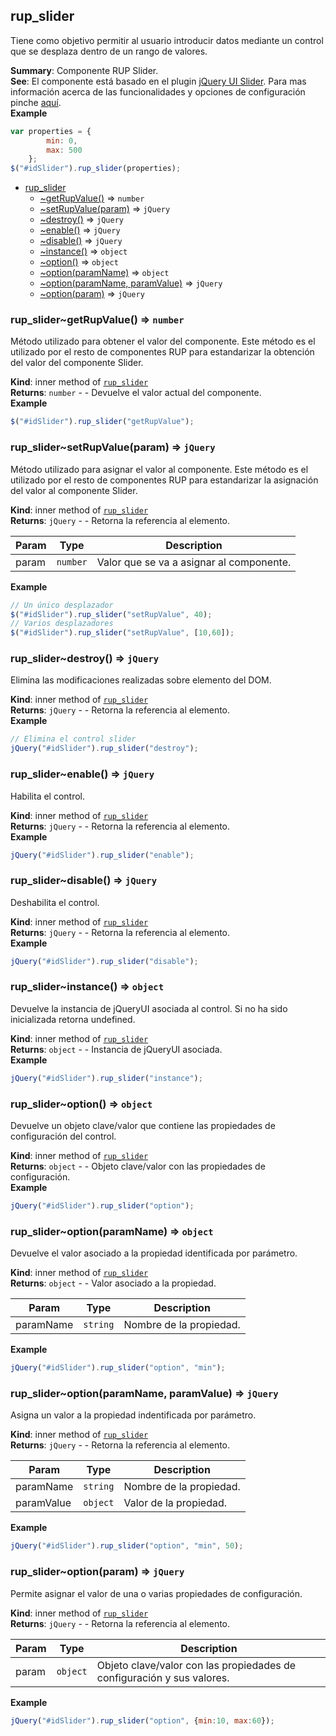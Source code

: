 <a name="module_rup_slider"></a>

## rup\_slider
Tiene como objetivo permitir al usuario introducir datos mediante un control que se desplaza dentro de un rango de valores.

**Summary**: Componente RUP Slider.  
**See**: El componente está basado en el plugin [jQuery UI Slider](https://jqueryui.com/slider/). Para mas información acerca de las funcionalidades y opciones de configuración pinche [aquí](http://api.jqueryui.com/slider/).  
**Example**  
```js
var properties = {		min: 0,		max: 500	};$("#idSlider").rup_slider(properties);
```

* [rup_slider](#module_rup_slider)
    * [~getRupValue()](#module_rup_slider..getRupValue) ⇒ <code>number</code>
    * [~setRupValue(param)](#module_rup_slider..setRupValue) ⇒ <code>jQuery</code>
    * [~destroy()](#module_rup_slider..destroy) ⇒ <code>jQuery</code>
    * [~enable()](#module_rup_slider..enable) ⇒ <code>jQuery</code>
    * [~disable()](#module_rup_slider..disable) ⇒ <code>jQuery</code>
    * [~instance()](#module_rup_slider..instance) ⇒ <code>object</code>
    * [~option()](#module_rup_slider..option) ⇒ <code>object</code>
    * [~option(paramName)](#module_rup_slider..option) ⇒ <code>object</code>
    * [~option(paramName, paramValue)](#module_rup_slider..option) ⇒ <code>jQuery</code>
    * [~option(param)](#module_rup_slider..option) ⇒ <code>jQuery</code>

<a name="module_rup_slider..getRupValue"></a>

### rup_slider~getRupValue() ⇒ <code>number</code>
Método utilizado para obtener el valor del componente. Este método es el utilizado por el resto de componentes RUP para estandarizar la obtención del valor del componente Slider.

**Kind**: inner method of [<code>rup\_slider</code>](#module_rup_slider)  
**Returns**: <code>number</code> - - Devuelve el valor actual del componente.  
**Example**  
```js
$("#idSlider").rup_slider("getRupValue");
```
<a name="module_rup_slider..setRupValue"></a>

### rup_slider~setRupValue(param) ⇒ <code>jQuery</code>
Método utilizado para asignar el valor al componente. Este método es el utilizado por el resto de componentes RUP para estandarizar la asignación del valor al componente Slider.

**Kind**: inner method of [<code>rup\_slider</code>](#module_rup_slider)  
**Returns**: <code>jQuery</code> - - Retorna la referencia al elemento.  

| Param | Type | Description |
| --- | --- | --- |
| param | <code>number</code> | Valor que se va a asignar al componente. |

**Example**  
```js
// Un único desplazador$("#idSlider").rup_slider("setRupValue", 40);// Varios desplazadores$("#idSlider").rup_slider("setRupValue", [10,60]);
```
<a name="module_rup_slider..destroy"></a>

### rup_slider~destroy() ⇒ <code>jQuery</code>
Elimina las modificaciones realizadas sobre elemento del DOM.

**Kind**: inner method of [<code>rup\_slider</code>](#module_rup_slider)  
**Returns**: <code>jQuery</code> - - Retorna la referencia al elemento.  
**Example**  
```js
// Elimina el control sliderjQuery("#idSlider").rup_slider("destroy");
```
<a name="module_rup_slider..enable"></a>

### rup_slider~enable() ⇒ <code>jQuery</code>
Habilita el control.

**Kind**: inner method of [<code>rup\_slider</code>](#module_rup_slider)  
**Returns**: <code>jQuery</code> - - Retorna la referencia al elemento.  
**Example**  
```js
jQuery("#idSlider").rup_slider("enable");
```
<a name="module_rup_slider..disable"></a>

### rup_slider~disable() ⇒ <code>jQuery</code>
Deshabilita el control.

**Kind**: inner method of [<code>rup\_slider</code>](#module_rup_slider)  
**Returns**: <code>jQuery</code> - - Retorna la referencia al elemento.  
**Example**  
```js
jQuery("#idSlider").rup_slider("disable");
```
<a name="module_rup_slider..instance"></a>

### rup_slider~instance() ⇒ <code>object</code>
Devuelve la instancia de jQueryUI asociada al control. Si no ha sido inicializada retorna undefined.

**Kind**: inner method of [<code>rup\_slider</code>](#module_rup_slider)  
**Returns**: <code>object</code> - - Instancia de jQueryUI asociada.  
**Example**  
```js
jQuery("#idSlider").rup_slider("instance");
```
<a name="module_rup_slider..option"></a>

### rup_slider~option() ⇒ <code>object</code>
Devuelve un objeto clave/valor que contiene las propiedades de configuración del control.

**Kind**: inner method of [<code>rup\_slider</code>](#module_rup_slider)  
**Returns**: <code>object</code> - - Objeto clave/valor con las propiedades de configuración.  
**Example**  
```js
jQuery("#idSlider").rup_slider("option");
```
<a name="module_rup_slider..option"></a>

### rup_slider~option(paramName) ⇒ <code>object</code>
Devuelve el valor asociado a la propiedad identificada por parámetro.

**Kind**: inner method of [<code>rup\_slider</code>](#module_rup_slider)  
**Returns**: <code>object</code> - - Valor asociado a la propiedad.  

| Param | Type | Description |
| --- | --- | --- |
| paramName | <code>string</code> | Nombre de la propiedad. |

**Example**  
```js
jQuery("#idSlider").rup_slider("option", "min");
```
<a name="module_rup_slider..option"></a>

### rup_slider~option(paramName, paramValue) ⇒ <code>jQuery</code>
Asigna un valor a la propiedad indentificada por parámetro.

**Kind**: inner method of [<code>rup\_slider</code>](#module_rup_slider)  
**Returns**: <code>jQuery</code> - - Retorna la referencia al elemento.  

| Param | Type | Description |
| --- | --- | --- |
| paramName | <code>string</code> | Nombre de la propiedad. |
| paramValue | <code>object</code> | Valor de la propiedad. |

**Example**  
```js
jQuery("#idSlider").rup_slider("option", "min", 50);
```
<a name="module_rup_slider..option"></a>

### rup_slider~option(param) ⇒ <code>jQuery</code>
Permite asignar el valor de una o varias propiedades de configuración.

**Kind**: inner method of [<code>rup\_slider</code>](#module_rup_slider)  
**Returns**: <code>jQuery</code> - - Retorna la referencia al elemento.  

| Param | Type | Description |
| --- | --- | --- |
| param | <code>object</code> | Objeto clave/valor con las propiedades de configuración y sus valores. |

**Example**  
```js
jQuery("#idSlider").rup_slider("option", {min:10, max:60});
```

